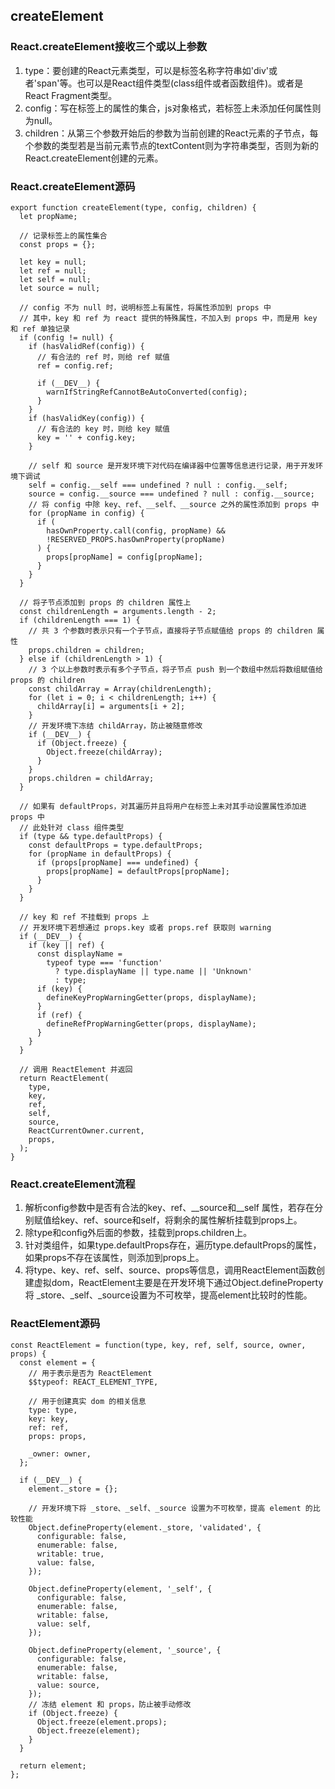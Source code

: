 ## createElement
### React.createElement接收三个或以上参数
1. type：要创建的React元素类型，可以是标签名称字符串如'div'或者'span'等。也可以是React组件类型(class组件或者函数组件)。或者是React Fragment类型。
2. config：写在标签上的属性的集合，js对象格式，若标签上未添加任何属性则为null。
3. children：从第三个参数开始后的参数为当前创建的React元素的子节点，每个参数的类型若是当前元素节点的textContent则为字符串类型，否则为新的React.createElement创建的元素。
### React.createElement源码
```
export function createElement(type, config, children) {
  let propName;

  // 记录标签上的属性集合
  const props = {};

  let key = null;
  let ref = null;
  let self = null;
  let source = null;

  // config 不为 null 时，说明标签上有属性，将属性添加到 props 中
  // 其中，key 和 ref 为 react 提供的特殊属性，不加入到 props 中，而是用 key 和 ref 单独记录
  if (config != null) {
    if (hasValidRef(config)) {
      // 有合法的 ref 时，则给 ref 赋值
      ref = config.ref;
      
      if (__DEV__) {
        warnIfStringRefCannotBeAutoConverted(config);
      }
    }
    if (hasValidKey(config)) {
      // 有合法的 key 时，则给 key 赋值
      key = '' + config.key;
    }

    // self 和 source 是开发环境下对代码在编译器中位置等信息进行记录，用于开发环境下调试
    self = config.__self === undefined ? null : config.__self;
    source = config.__source === undefined ? null : config.__source;
    // 将 config 中除 key、ref、__self、__source 之外的属性添加到 props 中
    for (propName in config) {
      if (
        hasOwnProperty.call(config, propName) &&
        !RESERVED_PROPS.hasOwnProperty(propName)
      ) {
        props[propName] = config[propName];
      }
    }
  }

  // 将子节点添加到 props 的 children 属性上
  const childrenLength = arguments.length - 2;
  if (childrenLength === 1) {
    // 共 3 个参数时表示只有一个子节点，直接将子节点赋值给 props 的 children 属性
    props.children = children;
  } else if (childrenLength > 1) {
    // 3 个以上参数时表示有多个子节点，将子节点 push 到一个数组中然后将数组赋值给 props 的 children
    const childArray = Array(childrenLength);
    for (let i = 0; i < childrenLength; i++) {
      childArray[i] = arguments[i + 2];
    }
    // 开发环境下冻结 childArray，防止被随意修改
    if (__DEV__) {
      if (Object.freeze) {
        Object.freeze(childArray);
      }
    }
    props.children = childArray;
  }

  // 如果有 defaultProps，对其遍历并且将用户在标签上未对其手动设置属性添加进 props 中
  // 此处针对 class 组件类型
  if (type && type.defaultProps) {
    const defaultProps = type.defaultProps;
    for (propName in defaultProps) {
      if (props[propName] === undefined) {
        props[propName] = defaultProps[propName];
      }
    }
  }
  
  // key 和 ref 不挂载到 props 上
  // 开发环境下若想通过 props.key 或者 props.ref 获取则 warning
  if (__DEV__) {
    if (key || ref) {
      const displayName =
        typeof type === 'function'
          ? type.displayName || type.name || 'Unknown'
          : type;
      if (key) {
        defineKeyPropWarningGetter(props, displayName);
      }
      if (ref) {
        defineRefPropWarningGetter(props, displayName);
      }
    }
  }
  
  // 调用 ReactElement 并返回
  return ReactElement(
    type,
    key,
    ref,
    self,
    source,
    ReactCurrentOwner.current,
    props,
  );
}
```
### React.createElement流程
1. 解析config参数中是否有合法的key、ref、__source和__self 属性，若存在分别赋值给key、ref、source和self，将剩余的属性解析挂载到props上。
2. 除type和config外后面的参数，挂载到props.children上。
3. 针对类组件，如果type.defaultProps存在，遍历type.defaultProps的属性，如果props不存在该属性，则添加到props上。
4. 将type、key、ref、self、source、props等信息，调用ReactElement函数创建虚拟dom，ReactElement主要是在开发环境下通过Object.defineProperty将 _store、_self、_source设置为不可枚举，提高element比较时的性能。
### ReactElement源码
```
const ReactElement = function(type, key, ref, self, source, owner, props) {
  const element = {
    // 用于表示是否为 ReactElement
    $$typeof: REACT_ELEMENT_TYPE,

    // 用于创建真实 dom 的相关信息
    type: type,
    key: key,
    ref: ref,
    props: props,

    _owner: owner,
  };

  if (__DEV__) {
    element._store = {};

    // 开发环境下将 _store、_self、_source 设置为不可枚举，提高 element 的比较性能
    Object.defineProperty(element._store, 'validated', {
      configurable: false,
      enumerable: false,
      writable: true,
      value: false,
    });

    Object.defineProperty(element, '_self', {
      configurable: false,
      enumerable: false,
      writable: false,
      value: self,
    });

    Object.defineProperty(element, '_source', {
      configurable: false,
      enumerable: false,
      writable: false,
      value: source,
    });
    // 冻结 element 和 props，防止被手动修改
    if (Object.freeze) {
      Object.freeze(element.props);
      Object.freeze(element);
    }
  }

  return element;
};
```